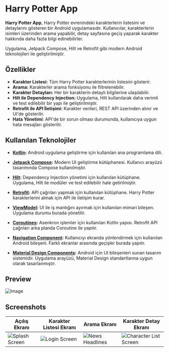 # Harry Potter App

**Harry Potter App**, Harry Potter evrenindeki karakterlerin listesini ve detaylarını gösteren bir Android uygulamasıdır. Kullanıcılar, karakterlerin isimleri üzerinden arama yapabilir, detay sayfasına geçiş yaparak karakter hakkında daha fazla bilgi edinebilirler.

Uygulama, Jetpack Compose, Hilt ve Retrofit gibi modern Android teknolojileri ile geliştirilmiştir.

## Özellikler

- **Karakter Listesi:** Tüm Harry Potter karakterlerinin listesini gösterir.
- **Arama:** Karakterler arama fonksiyonu ile filtrelenebilir.
- **Karakter Detayları:** Her bir karakterin detaylı bilgilerine ulaşılabilir.
- **Hilt ile Dependency Injection:** Uygulama, Hilt kullanılarak daha verimli ve test edilebilir bir yapı ile geliştirilmiştir.
- **Retrofit ile API İletişimi:** Karakter verileri, REST API üzerinden alınır ve UI'de gösterilir.
- **Hata Yönetimi**: API'de bir sorun olması durumunda, kullanıcıya uygun hata mesajları gösterilir.

## Kullanılan Teknolojiler

- **[Kotlin](https://kotlinlang.org/):** Android uygulama geliştirme için kullanılan ana programlama dili.
  
- **[Jetpack Compose](https://developer.android.com/jetpack/compose):** Modern UI geliştirme kütüphanesi. Kullanıcı arayüzü tasarımında Compose kullanılmıştır.
- **[Hilt](https://developer.android.com/training/dependency-injection/hilt-android):** Dependency Injection yönetimi için kullanılan kütüphane. Uygulama, Hilt ile modüler ve test edilebilir hale getirilmiştir.
- **[Retrofit](https://square.github.io/retrofit/):** API çağrıları yapmak için kullanılan kütüphane. Harry Potter karakterlerini almak için API ile iletişim kurar.
- **[ViewModel](https://developer.android.com/topic/libraries/architecture/viewmodel):** UI ile iş mantığını ayırmak için kullanılan mimari bileşen. Uygulama durumu burada yönetilir.
- **[Coroutines](https://kotlinlang.org/docs/coroutines-overview.html):** Asenkron işlemler için kullanılan Kotlin yapısı. Retrofit API çağrıları arka planda Coroutine ile yapılır.
- **[Navigation Component](https://developer.android.com/guide/navigation):** Kullanıcıyı ekranda yönlendirmek için kullanılan Android bileşeni. Farklı ekranlar arasında geçişler burada yapılır.
- **[Material Design Components](https://material.io/develop/android):** Android için UI bileşenleri sunan tasarım sistemidir. Uygulama arayüzü, Material Design standartlarına uygun olarak tasarlanmıştır.

## Preview

![Image](https://github.com/user-attachments/assets/3db95d84-1e62-4ce9-9f5c-ff91d32cae4b)


## Screenshots

| Açılış Ekranı| Karakter Listesi Ekranı | Arama Ekranı| Karakter Detay Ekranı |
|----------------|--------------|-----------------|-----------------------|
| ![Splash Screen](https://github.com/user-attachments/assets/1f12285e-dc81-4cbd-b01d-8b9ef38dd183) | ![Login Screen](https://github.com/user-attachments/assets/aecf5af0-9fa8-4511-8c46-b0f5f5451b2a) | ![News Headlines](https://github.com/user-attachments/assets/0ffb73ee-82c1-46e3-b617-1d38563fa5f6) | ![Character List Screen](https://github.com/user-attachments/assets/4f6e0b7b-e2ae-4fd3-969c-c8922b17747b) |

